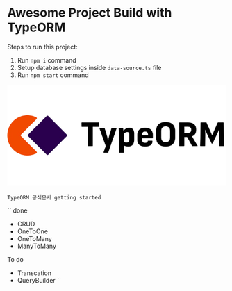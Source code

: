 # Awesome Project Build with TypeORM

Steps to run this project:

1. Run `npm i` command
2. Setup database settings inside `data-source.ts` file
3. Run `npm start` command

<img src="https://github.com/typeorm/typeorm/raw/master/resources/logo_big.png">

`TypeORM 공식문서 getting started`

``
done

- CRUD
- OneToOne
- OneToMany
- ManyToMany

To do

- Transcation
- QueryBuilder
  ``
